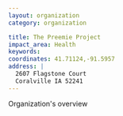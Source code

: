 ```yaml
---
layout: organization
category: organization

title: The Preemie Project
impact_area: Health
keywords: 
coordinates: 41.71124,-91.5957
address: |
  2607 Flagstone Court
  Coralville IA 52241
---
```

Organization's overview
